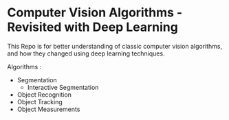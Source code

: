 # Computer Vision Algorithms - Revisited with Deep Learning

This Repo is for better understanding of classic computer vision algorithms, and how they changed using deep learning techniques.

Algorithms :
- Segmentation
    - Interactive Segmentation
- Object Recognition
- Object Tracking
- Object Measurements

